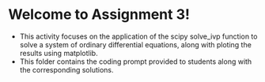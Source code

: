 # Welcome to Assignment 3! 
  - This activity focuses on the application of the scipy solve_ivp function to solve a system of ordinary differential 
      equations, along with ploting the results using matplotlib. 
  - This folder contains the coding prompt provided to students along with the corresponding solutions. 
